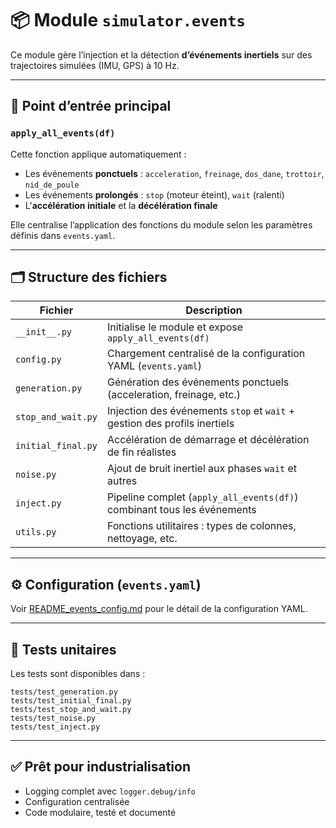 # 📦 Module `simulator.events`

Ce module gère l’injection et la détection **d’événements inertiels** sur des trajectoires simulées (IMU, GPS) à 10 Hz.

---

## 🔁 Point d’entrée principal

### `apply_all_events(df)`

Cette fonction applique automatiquement :

- Les événements **ponctuels** : `acceleration`, `freinage`, `dos_dane`, `trottoir`, `nid_de_poule`
- Les événements **prolongés** : `stop` (moteur éteint), `wait` (ralenti)
- L'**accélération initiale** et la **décélération finale**

Elle centralise l’application des fonctions du module selon les paramètres définis dans `events.yaml`.

---

## 🗂️ Structure des fichiers

| Fichier               | Description                                                                 |
|-----------------------|-----------------------------------------------------------------------------|
| `__init__.py`         | Initialise le module et expose `apply_all_events(df)`                       |
| `config.py`           | Chargement centralisé de la configuration YAML (`events.yaml`)              |
| `generation.py`       | Génération des événements ponctuels (acceleration, freinage, etc.)          |
| `stop_and_wait.py`    | Injection des événements `stop` et `wait` + gestion des profils inertiels   |
| `initial_final.py`    | Accélération de démarrage et décélération de fin réalistes                  |
| `noise.py`            | Ajout de bruit inertiel aux phases `wait` et autres                         |
| `inject.py`           | Pipeline complet (`apply_all_events(df)`) combinant tous les événements     |
| `utils.py`            | Fonctions utilitaires : types de colonnes, nettoyage, etc.                  |

---

## ⚙️ Configuration (`events.yaml`)

Voir [README_events_config.md](./README_events_config.md) pour le détail de la configuration YAML.

---

## 🧪 Tests unitaires

Les tests sont disponibles dans :
```
tests/test_generation.py
tests/test_initial_final.py
tests/test_stop_and_wait.py
tests/test_noise.py
tests/test_inject.py
```

---

## ✅ Prêt pour industrialisation

- Logging complet avec `logger.debug/info`
- Configuration centralisée
- Code modulaire, testé et documenté
